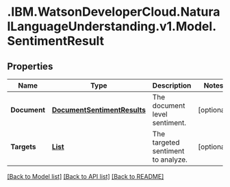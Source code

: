# .IBM.WatsonDeveloperCloud.NaturalLanguageUnderstanding.v1.Model.SentimentResult
## Properties

Name | Type | Description | Notes
------------ | ------------- | ------------- | -------------
**Document** | [**DocumentSentimentResults**](DocumentSentimentResults.md) | The document level sentiment. | [optional] 
**Targets** | [**List<TargetedSentimentResults>**](TargetedSentimentResults.md) | The targeted sentiment to analyze. | [optional] 

[[Back to Model list]](../README.md#documentation-for-models) [[Back to API list]](../README.md#documentation-for-api-endpoints) [[Back to README]](../README.md)

